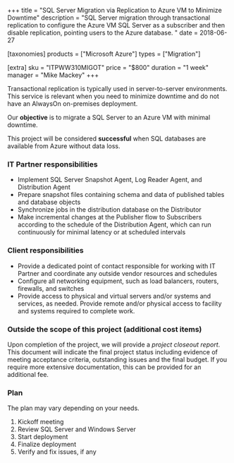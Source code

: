 +++
title = "SQL Server Migration via Replication to Azure VM to Minimize Downtime"
description = "SQL Server migration through transactional replication to configure the Azure VM SQL Server as a subscriber and then disable replication, pointing users to the Azure database. "
date = 2018-06-27

[taxonomies]
products = ["Microsoft Azure"]
types = ["Migration"]

[extra]
sku = "ITPWW310MIGOT"
price = "$800"
duration = "1 week"
manager = "Mike Mackey"
+++

Transactional replication is typically used in server-to-server
environments. This service is relevant when you need to minimize
downtime and do not have an AlwaysOn on-premises deployment.

Our **objective** is to migrate a SQL Server to an Azure VM
with minimal downtime.

This project will be considered **successful** when SQL
databases are available from Azure without data loss.

### IT Partner responsibilities

-   Implement SQL Server Snapshot Agent, Log Reader Agent, and
    Distribution Agent
-   Prepare snapshot files containing schema and data of published
    tables and database objects
-   Synchronize jobs in the distribution database on the Distributor
-   Make incremental changes at the Publisher flow to Subscribers
    according to the schedule of the Distribution Agent, which can run
    continuously for minimal latency or at scheduled intervals

### Client responsibilities

-   Provide a dedicated point of contact responsible for working with IT
    Partner and coordinate any outside vendor resources and schedules
-   Configure all networking equipment, such as load balancers, routers,
    firewalls, and switches
-   Provide access to physical and virtual servers and/or systems and
    services, as needed. Provide remote and/or physical access to
    facility and systems required to complete work.

### Outside the scope of this project (additional cost items)

Upon completion of the project, we will provide a *project closeout
report*. This document will indicate the final project status including
evidence of meeting acceptance criteria, outstanding issues and the
final budget. If you require more extensive documentation, this can be
provided for an additional fee.

### Plan

The plan may vary depending on your needs.

1.  Kickoff meeting
2.  Review SQL Server and Windows Server
3.  Start deployment
4.  Finalize deployment
5.  Verify and fix issues, if any
